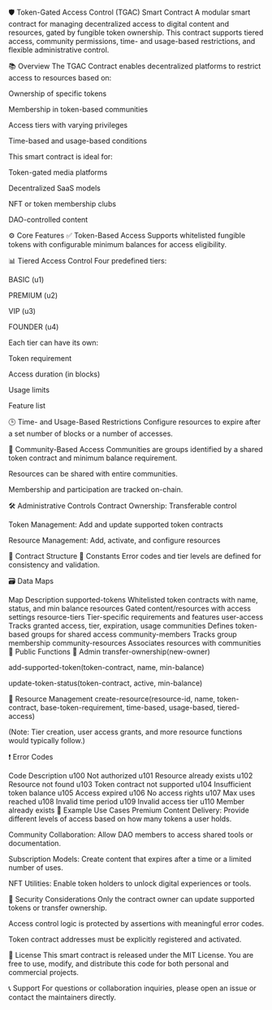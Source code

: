 
🛡️ Token-Gated Access Control (TGAC) Smart Contract
A modular smart contract for managing decentralized access to digital content and resources, gated by fungible token ownership. This contract supports tiered access, community permissions, time- and usage-based restrictions, and flexible administrative control.

📚 Overview
The TGAC Contract enables decentralized platforms to restrict access to resources based on:

Ownership of specific tokens

Membership in token-based communities

Access tiers with varying privileges

Time-based and usage-based conditions

This smart contract is ideal for:

Token-gated media platforms

Decentralized SaaS models

NFT or token membership clubs

DAO-controlled content

⚙️ Core Features
✅ Token-Based Access
Supports whitelisted fungible tokens with configurable minimum balances for access eligibility.

📊 Tiered Access Control
Four predefined tiers:

BASIC (u1)

PREMIUM (u2)

VIP (u3)

FOUNDER (u4)

Each tier can have its own:

Token requirement

Access duration (in blocks)

Usage limits

Feature list

🕒 Time- and Usage-Based Restrictions
Configure resources to expire after a set number of blocks or a number of accesses.

👥 Community-Based Access
Communities are groups identified by a shared token contract and minimum balance requirement.

Resources can be shared with entire communities.

Membership and participation are tracked on-chain.

🛠 Administrative Controls
Contract Ownership: Transferable control

Token Management: Add and update supported token contracts

Resource Management: Add, activate, and configure resources

🧩 Contract Structure
📌 Constants
Error codes and tier levels are defined for consistency and validation.

🗃 Data Maps

Map	Description
supported-tokens	Whitelisted token contracts with name, status, and min balance
resources	Gated content/resources with access settings
resource-tiers	Tier-specific requirements and features
user-access	Tracks granted access, tier, expiration, usage
communities	Defines token-based groups for shared access
community-members	Tracks group membership
community-resources	Associates resources with communities
🧾 Public Functions
👤 Admin
transfer-ownership(new-owner)

add-supported-token(token-contract, name, min-balance)

update-token-status(token-contract, active, min-balance)

📂 Resource Management
create-resource(resource-id, name, token-contract, base-token-requirement, time-based, usage-based, tiered-access)

(Note: Tier creation, user access grants, and more resource functions would typically follow.)

❗ Error Codes

Code	Description
u100	Not authorized
u101	Resource already exists
u102	Resource not found
u103	Token contract not supported
u104	Insufficient token balance
u105	Access expired
u106	No access rights
u107	Max uses reached
u108	Invalid time period
u109	Invalid access tier
u110	Member already exists
🧪 Example Use Cases
Premium Content Delivery: Provide different levels of access based on how many tokens a user holds.

Community Collaboration: Allow DAO members to access shared tools or documentation.

Subscription Models: Create content that expires after a time or a limited number of uses.

NFT Utilities: Enable token holders to unlock digital experiences or tools.

🔐 Security Considerations
Only the contract owner can update supported tokens or transfer ownership.

Access control logic is protected by assertions with meaningful error codes.

Token contract addresses must be explicitly registered and activated.

📜 License
This smart contract is released under the MIT License. You are free to use, modify, and distribute this code for both personal and commercial projects.

📞 Support
For questions or collaboration inquiries, please open an issue or contact the maintainers directly.